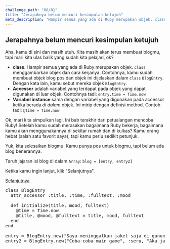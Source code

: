```yaml
---
challenge_path: "08/01"
title: "Jerapahnya belum mencuri kesimpulan ketujuh"
meta_description: "Hampir semua yang ada di Ruby merupakan objek. class menggambarkan objek dan cara kerjanya. Accessor adalah variabel yang terdapat pada objek yang dapat digunakan di luar objek. Variabel instance sama dengan variabel yang digunakan pada accessor ketika berada di dalam objek."
---
```


## Jerapahnya belum mencuri kesimpulan ketujuh

Aha, kamu di sini dan masih utuh. Kita masih akan terus membuat blogmu, tapi mari kita ulas balik yang sudah kita pelajari, ok?

- **class**. Hampir semua yang ada di Ruby merupakan objek. `class` menggambarkan objek dan cara kerjanya. Contohnya, kamu sudah membuat objek blog pos dan objek ini dijelaskan dalam `class` `BlogEntry`. Dengan kata lain, kamu sebut mereka objek `BlogEntry`.
- **Accessor** adalah variabel yang terdapat pada objek yang dapat digunakan di luar objek. Contohnya tadi: `entry.time = Time.now`
- **Variabel instance** sama dengan variabel yang digunakan pada accessor ketika berada *di dalam* objek. Ini mirip dengan definisi method. Contoh tadi: `@time = Time.now`

Ok, mari kita simpulkan lagi. Ini bab terakhir dari petualangan mencoba Ruby! Setelah kamu sudah merasakan bagaimana Ruby bekerja, bagaimana kamu akan menggunakannya di sekitar rumah dan di kulkas? Kamu orang hebat (salah satu favorit saya), tapi kamu perlu sedikit petunjuk.

Yuk, kita selesaikan blogmu. Kamu punya pos untuk blogmu, tapi belum ada blog benerannya.

Taruh jajaran isi blog di dalam `Array`: `blog = [entry, entry2]`

Ketika kamu ingin lanjut, klik "Selanjutnya".

<div class="cta-with-btn">
	<a href="02.html" class="btn-cta btn-cta-selanjutnya js-challenge-link">Selanjutnya</a>
</div>

<pre id="code-prefill">
class BlogEntry
  attr_accessor :title, :time, :fulltext, :mood

  def initialize(title, mood, fulltext)
    @time = Time.now
    @title, @mood, @fulltext = title, mood, fulltext
  end
end

entry = BlogEntry.new("Saya meninggalkan jaket saja di gunung!", :bingung, "Saya ngga akan pernah balik ke gunung itu lagi dan kuharap jaket itu dicuri Jerapah.")
entry2 = BlogEntry.new("Coba-coba main game", :seru, "Aku jadi ketagihan, tapi cepet bosen juga. Jadinya aku mulai baca komik lucu aja deh.")
</pre>
